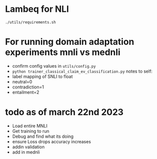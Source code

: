 # Lambeq for NLI


`./utils/requirements.sh`

# For running domain adaptation experiments mnli vs mednli

- confirm config values in `utils/config.py`
- `python trainer_classical_claim_ev_classification.py`
notes to self:
- label mapping of SNLI to float
- neutral=0
- contradiction=1
- entailment=2


# todo as of march 22nd 2023
- Load entire MNLI
- Get training to run
- Debug and find what its doing
- ensure Loss drops accuracy increases
- addin validation
- add in mednli
